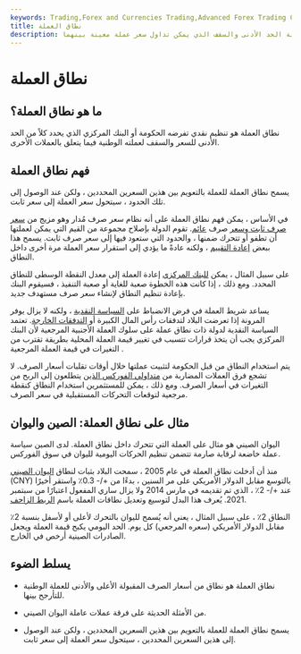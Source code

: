 ```yaml
---
keywords: Trading,Forex and Currencies Trading,Advanced Forex Trading Concepts,Advanced Concepts
title: نطاق العملة
description: يمثل نطاق العملة الحد الأدنى والسقف الذي يمكن تداول سعر عملة معينة بينهما.
---
```


# نطاق العملة
## ما هو نطاق العملة؟

نطاق العملة هو تنظيم نقدي تفرضه الحكومة أو البنك المركزي الذي يحدد كلاً من الحد الأدنى للسعر والسقف لعملته الوطنية فيما يتعلق بالعملات الأخرى.

## فهم نطاق العملة

يسمح نطاق العملة للعملة بالتعويم بين هذين السعرين المحددين ، ولكن عند الوصول إلى تلك الحدود ، سيتحول سعر العملة إلى سعر ثابت.

في الأساس ، يمكن فهم نطاق العملة على أنه نظام سعر صرف مُدار وهو مزيج من [سعر صرف ثابت وسعر](/fixedexchangerate) صرف [عائم](/floatingexchangerate). تقوم الدولة بإصلاح مجموعة من القيم التي يمكن لعملتها أن تطفو أو تتحرك ضمنها ، والحدود التي ستعود فيها إلى سعر صرف ثابت. يسمح هذا ببعض [إعادة التقييم](/revaluation) ، ولكنه عادةً ما يؤدي إلى استقرار سعر العملة مرة أخرى داخل النطاق.

على سبيل المثال ، يمكن [للبنك المركزي](/centralbank) إعادة العملة إلى معدل النقطة الوسطى للنطاق المحدد. ومع ذلك ، إذا كانت هذه الخطوة صعبة للغاية أو صعبة التنفيذ ، فسيقوم البنك بإعادة تنظيم النطاق لإنشاء سعر صرف مستهدف جديد.

يساعد شريط العملة في فرض الانضباط على [السياسة النقدية](/monetarypolicy) ، ولكنه لا يزال يوفر المرونة إذا تعرضت البلاد لتدفقات رأس المال الكبيرة أو [التدفقات الخارجة](/capital-outflow). تعتمد السياسة النقدية لدولة ذات نطاق عملة على سلوك العملة الأجنبية المرجعية لأن البنك المركزي يجب أن يتخذ قرارات تتسبب في تغيير قيمة العملة المحلية بطريقة تقترب من التغيرات في قيمة العملة المرجعية .

يتم استخدام النطاق من قبل الحكومة لتثبيت عملتها خلال أوقات تقلبات أسعار الصرف. لا تشجع فرق العملات المضاربة من [متداولي الفوركس الذين](/forex) يتطلعون إلى الربح من التغيرات في أسعار الصرف. ومع ذلك ، يمكن للمستثمرين استخدام النطاق كنقطة مرجعية لتوقعات التحركات المستقبلية في سعر الصرف.

## مثال على نطاق العملة: الصين واليوان

اليوان الصيني هو مثال على العملة التي تتحرك داخل نطاق العملة. لدى الصين سياسة عملة خاضعة لرقابة صارمة تتضمن تنظيم الحركات اليومية لليوان في سوق الفوركس.

منذ أن أدخلت نطاق العملة في عام 2005 ، سمحت البلاد بثبات لنطاق [اليوان الصيني](/cny-china-yuan-renminbi) (CNY) بالتوسع مقابل الدولار الأمريكي على مر السنين ، بدءًا من +/- 0.3٪ واستقر أخيرًا عند +/- 2٪ ، الذي تم تقديمه في مارس 2014 ولا يزال ساري المفعول اعتبارًا من سبتمبر 2021. يُعرف هذا البدل لتوسيع وتعديل نطاقات العملة باسم [الربط الزاحف](/crawlingpeg).

النطاق 2٪ ، على سبيل المثال ، يعني أنه يُسمح لليوان بالتحرك لأعلى أو لأسفل بنسبة 2٪ مقابل الدولار الأمريكي (سعره المرجعي) كل يوم. الحد اليومي يكبح قيمة العملة ويجعل الصادرات الصينية أرخص في الخارج.

## يسلط الضوء

- نطاق العملة هو نطاق من أسعار الصرف المقبولة الأعلى والأدنى للعملة الوطنية للتأرجح بينها.

- من الأمثلة الحديثة على فرقة عملات عاملة اليوان الصيني.

- يسمح نطاق العملة للعملة بالتعويم بين هذين السعرين المحددين ، ولكن عند الوصول إلى هذين السعرين المحددين ، سيتحول سعر العملة إلى سعر ثابت.

